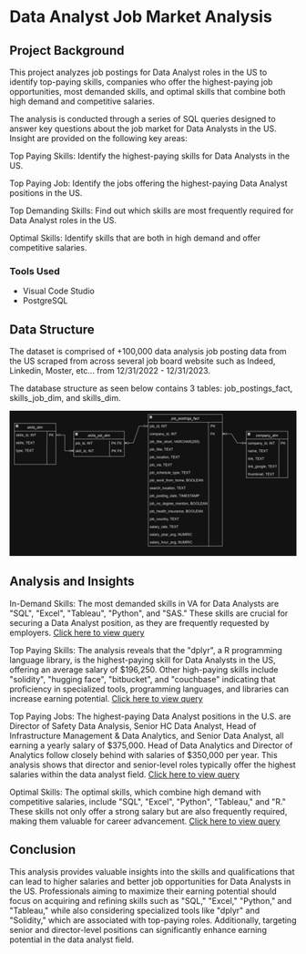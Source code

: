 # Data Analyst Job Market Analysis

## Project Background
This project analyzes job postings for Data Analyst roles in the US to identify top-paying skills, companies who offer the highest-paying job opportunities, most demanded skills, and optimal skills that combine both high demand and competitive salaries.


The analysis is conducted through a series of SQL queries designed to answer key questions about the job market for Data Analysts in the US. Insight are provided on the following key areas:

Top Paying Skills: Identify the highest-paying skills for Data Analysts in the US.

Top Paying Job: Identify the jobs offering the highest-paying Data Analyst positions in the US.

Top Demanding Skills: Find out which skills are most frequently required for Data Analyst roles in the US.

Optimal Skills: Identify skills that are both in high demand and offer competitive salaries.

### Tools Used
- Visual Code Studio
- PostgreSQL 

## Data Structure
The dataset is comprised of +100,000 data analysis job posting data from the US scraped from across several job board website such as Indeed, Linkedin, Moster, etc... from 12/31/2022 - 12/31/2023.

The database structure as seen below contains 3 tables: job_postings_fact, skills_job_dim, and skills_dim.

![alt text](image-1.png)


## Analysis and Insights

In-Demand Skills: The most demanded skills in VA for Data Analysts are "SQL", "Excel", "Tableau", "Python", and "SAS." These skills are crucial for securing a Data Analyst position, as they are frequently requested by employers. [Click here to view query](/project_sql/top_damanding_skills.sql)

Top Paying Skills: The analysis reveals that the "dplyr", a R programming language library, is the highest-paying skill for Data Analysts in the US, offering an average salary of $196,250. Other high-paying skills include "solidity", "hugging face", "bitbucket", and "couchbase" indicating that proficiency in specialized tools, programming languages, and libraries can increase earning potential. [Click here to view query](/project_sql/top_paying_skill.sql)

Top Paying Jobs: The highest-paying Data Analyst positions in the U.S. are Director of Safety Data Analysis, Senior HC Data Analyst, Head of Infrastructure Management & Data Analytics, and Senior Data Analyst, all earning a yearly salary of $375,000. Head of Data Analytics and Director of Analytics follow closely behind with salaries of $350,000 per year. This analysis shows that director and senior-level roles typically offer the highest salaries within the data analyst field. [Click here to view query](/project_sql/top_paying_Company.sql)

Optimal Skills: The optimal skills, which combine high demand with competitive salaries, include "SQL", "Excel", "Python", "Tableau," and "R." These skills not only offer a strong salary but are also frequently required, making them valuable for career advancement.  [Click here to view query](/project_sql/optimal_skills.sql)

## Conclusion
This analysis provides valuable insights into the skills and qualifications that can lead to higher salaries and better job opportunities for Data Analysts in the US. Professionals aiming to maximize their earning potential should focus on acquiring and refining skills such as "SQL," "Excel," "Python," and "Tableau," while also considering specialized tools like "dplyr" and "Solidity," which are associated with top-paying roles. Additionally, targeting senior and director-level positions can significantly enhance earning potential in the data analyst field.
